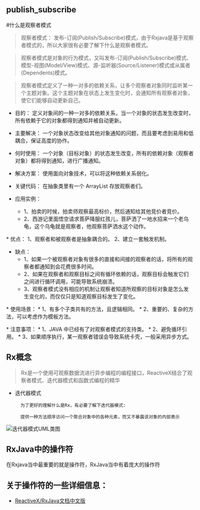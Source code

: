 ## publish_subscribe

#什么是观察者模式
>观察者模式： 发布-订阅(Publish/Subscribe)模式，由于Rxjava是基于观察者模式的，所以大家很有必要了解下什么是观察者模式。

> 观察者模式是对象的行为模式，又叫发布-订阅(Publish/Subscribe)模式、模型-视图(Model/View)模式、源-监听器(Source/Listener)模式或从属者(Dependents)模式。

> 观察者模式定义了一种一对多的依赖关系，让多个观察者对象同时监听某一个主题对象。这个主题对象在状态上发生变化时，会通知所有观察者对象，使它们能够自动更新自己。

* 目的： 定义对象间的一种一对多的依赖关系，当一个对象的状态发生改变时，所有依赖于它的对象都得到通知并被自动更新。

* 主要解决： 一个对象状态改变给其他对象通知的问题，而且要考虑到易用和低耦合，保证高度的协作。

* 何时使用： 一个对象（目标对象）的状态发生改变，所有的依赖对象（观察者对象）都将得到通知，进行广播通知。

* 解决方案： 使用面向对象技术，可以将这种依赖关系弱化。

* 关键代码： 在抽象类里有一个 ArrayList 存放观察者们。

* 应用实例： 
	* 1、拍卖的时候，拍卖师观察最高标价，然后通知给其他竞价者竞价。 
	* 2、西游记里面悟空请求菩萨降服红孩儿，菩萨洒了一地水招来一个老乌龟，这个乌龟就是观察者，他观察菩萨洒水这个动作。
<p>	
* 优点： 1、观察者和被观察者是抽象耦合的。 2、建立一套触发机制。

* 缺点： 
	* 1、如果一个被观察者对象有很多的直接和间接的观察者的话，将所有的观察者都通知到会花费很多时间。 
	* 2、如果在观察者和观察目标之间有循环依赖的话，观察目标会触发它们之间进行循环调用，可能导致系统崩溃。 
	* 3、观察者模式没有相应的机制让观察者知道所观察的目标对象是怎么发生变化的，而仅仅只是知道观察目标发生了变化。
<p>	
* 使用场景： 
* 1、有多个子类共有的方法，且逻辑相同。 
* 2、重要的、复杂的方法，可以考虑作为模板方法。
<p>	
* 注意事项： 
* 1、JAVA 中已经有了对观察者模式的支持类。 
* 2、避免循环引用。  
* 3、如果顺序执行，某一观察者错误会导致系统卡壳，一般采用异步方式。


## Rx概念
> Rx是一个使用可观察数据流进行异步编程的编程接口，ReactiveX结合了观察者模式、迭代器模式和函数式编程的精华


* 迭代器模式

		为了更好的理解什么是Rx，有必要了解下迭代器模式:
		
		提供一种方法顺序访问一个聚合对象中的各种元素，而又不暴露该对象的内部表示
	
![迭代器模式UML类图](http://img.my.csdn.net/uploads/201302/06/1360131342_4539.png)

## RxJava中的操作符

在Rxjava当中最重要的就是操作符，RxJava当中有着庞大的操作符

## 关于操作符的一些详细信息： 
* [ReactiveX/RxJava文档中文版](https://mcxiaoke.gitbooks.io/rxdocs/content/  )
